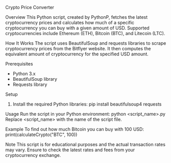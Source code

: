 Crypto Price Converter

Overview
This Python script, created by PythonP, fetches the latest cryptocurrency prices and calculates how much of a specific cryptocurrency you can buy with a given amount of USD. Supported cryptocurrencies include Ethereum (ETH), Bitcoin (BTC), and Litecoin (LTC).

How It Works
The script uses BeautifulSoup and requests libraries to scrape cryptocurrency prices from the Bitflyer website. It then computes the equivalent amount of cryptocurrency for the specified USD amount.

Prerequisites
- Python 3.x
- BeautifulSoup library
- Requests library

Setup
1. Install the required Python libraries:
   pip install beautifulsoup4 requests

Usage
Run the script in your Python environment:
python <script_name>.py
Replace <script_name> with the name of the script file.

Example
To find out how much Bitcoin you can buy with 100 USD:
print(calculateCrypto("BTC", 100))

Note
This script is for educational purposes and the actual transaction rates may vary. Ensure to check the latest rates and fees from your cryptocurrency exchange.
